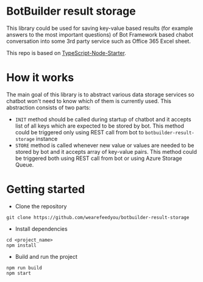 # BotBuilder result storage
This library could be used for saving key-value based results (for example answers to the most important questions) of Bot Framework based chabot conversation into some 3rd party service such as Office 365 Excel sheet.

This repo is based on [TypeScript-Node-Starter](https://github.com/Microsoft/TypeScript-Node-Starter).

# How it works
The main goal of this library is to abstract various data storage services so chatbot won't need to know which of them is currently used. This abstraction consists of two parts:
  * `INIT` method should be called during startup of chatbot and it accepts list of all keys which are expected to be stored by bot. This method could be triggered only using REST call from bot to `botbuilder-result-storage` instance
  * `STORE` method is called whenever new value or values are needed to be stored by bot and it accepts array of key-value pairs. This method could be triggered both using REST call from bot or using Azure Storage Queue.

# Getting started
- Clone the repository
```
git clone https://github.com/wearefeedyou/botbuilder-result-storage
```
- Install dependencies
```
cd <project_name>
npm install
```
- Build and run the project
```
npm run build
npm start
```
